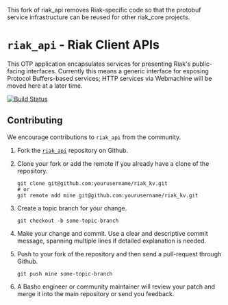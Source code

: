 This fork of riak_api removes Riak-specific code so that the protobuf service
infrastructure can be reused for other riak_core projects.

# `riak_api` - Riak Client APIs

This OTP application encapsulates services for presenting Riak's
public-facing interfaces. Currently this means a generic interface for
exposing Protocol Buffers-based services; HTTP services via Webmachine
will be moved here at a later time.

[![Build Status](https://secure.travis-ci.org/basho/riak_api.png?branch=master)](http://travis-ci.org/basho/riak_api)

## Contributing

We encourage contributions to `riak_api` from the community.

1. Fork the [`riak_api`](https://github.com/basho/riak_api) repository
   on Github.
2. Clone your fork or add the remote if you already have a clone of
   the repository.

    ```
    git clone git@github.com:yourusername/riak_kv.git
    # or
    git remote add mine git@github.com:yourusername/riak_kv.git
    ```

3. Create a topic branch for your change.

    ```
    git checkout -b some-topic-branch
    ```

4. Make your change and commit. Use a clear and descriptive commit
   message, spanning multiple lines if detailed explanation is needed.
5. Push to your fork of the repository and then send a pull-request
   through Github.

    ```
    git push mine some-topic-branch
    ```

6. A Basho engineer or community maintainer will review your patch and
   merge it into the main repository or send you feedback.
